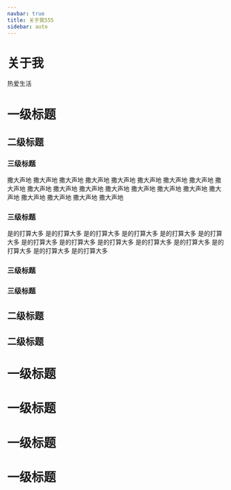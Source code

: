 ```yaml
---
navbar: true
title: 关于我555
sidebar: auto
---
```

# 关于我

热爱生活

# 一级标题
## 二级标题
### 三级标题
撒大声地
撒大声地
撒大声地
撒大声地
撒大声地
撒大声地
撒大声地
撒大声地
撒大声地
撒大声地
撒大声地
撒大声地
撒大声地
撒大声地
撒大声地
撒大声地
撒大声地
撒大声地
撒大声地
撒大声地
撒大声地
### 三级标题
是的打算大多
是的打算大多
是的打算大多
是的打算大多
是的打算大多
是的打算大多
是的打算大多
是的打算大多
是的打算大多
是的打算大多
是的打算大多
是的打算大多
是的打算大多
是的打算大多
### 三级标题
### 三级标题
## 二级标题
## 二级标题
# 一级标题
# 一级标题
# 一级标题
# 一级标题